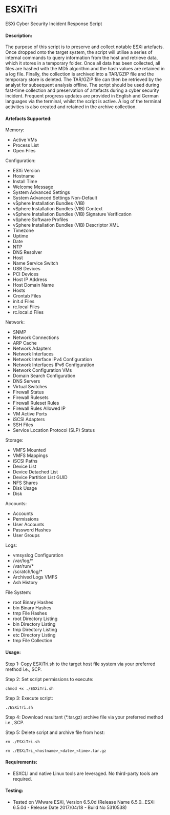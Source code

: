 # ESXiTri
ESXi Cyber Security Incident Response Script

#### Description:

The purpose of this script is to preserve and collect notable ESXi artefacts. Once dropped onto the target system, the script will utilise a series of internal commands to query information from the host and retrieve data, which it stores in a temporary folder. Once all data has been collected, all files are hashed with the MD5 algorithm and the hash values are retained in a log file. Finally, the collection is archived into a TAR/GZIP file and the temporary store is deleted. The TAR/GZIP file can then be retrieved by the analyst for subsequent analysis offline. The script should be used during fast-time collection and preservation of artefacts during a cyber security incident. Frequent progress updates are provided in English and German languages via the terminal, whilst the script is active. A log of the terminal activities is also created and retained in the archive collection.

#### Artefacts Supported:

Memory:

- Active VMs
- Process List
- Open Files

Configuration:

- ESXi Version
- Hostname
- Install Time
- Welcome Message
- System Advanced Settings
- System Advanced Settings Non-Default
- vSphere Installation Bundles (VIB)
- vSphere Installation Bundles (VIB) Context
- vSphere Installation Bundles (VIB) Signature Verification
- vSphere Software Profiles
- vSphere Installation Bundles (VIB) Descriptor XML
- Timezone
- Uptime
- Date
- NTP
- DNS Resolver
- Host
- Name Service Switch
- USB Devices
- PCI Devices
- Host IP Address
- Host Domain Name
- Hosts
- Crontab Files
- init.d Files
- rc.local Files
- rc.local.d Files

Network:

- SNMP
- Network Connections
- ARP Cache
- Network Adapters
- Network Interfaces
- Network Interface IPv4 Configuration
- Network Interfaces IPv6 Configuration
- Network Configuration VMs
- Domain Search Configuration
- DNS Servers
- Virtual Switches
- Firewall Status
- Firewall Rulesets
- Firewall Ruleset Rules
- Firewall Rules Allowed IP
- VM Active Ports
- iSCSI Adapters
- SSH Files
- Service Location Protocol (SLP) Status

Storage:

- VMFS Mounted
- VMFS Mappings
- iSCSI Paths
- Device List
- Device Detached List
- Device Partition List GUID
- NFS Shares
- Disk Usage
- Disk

Accounts:

- Accounts
- Permissions
- User Accounts
- Password Hashes
- User Groups

Logs:

- vmsyslog Configuration
- /var/log/*
- /var/run/*
- /scratch/log/*
- Archived Logs VMFS
- Ash History

File System:

- root Binary Hashes
- bin Binary Hashes
- tmp File Hashes
- root Directory Listing
- bin Directory Listing
- tmp Directory Listing
- etc Directory Listing
- tmp File Collection

#### Usage:

Step 1: Copy ESXiTri.sh to the target host file system via your preferred method i.e., SCP.

Step 2: Set script permissions to execute:

```
chmod +x ./ESXiTri.sh
```

Step 3: Execute script:

```
./ESXiTri.sh
```

Step 4: Download resultant (*.tar.gz) archive file via your preferred method i.e., SCP.

Step 5: Delete script and archive file from host:

```
rm ./ESXiTri.sh
```
```
rm ./ESXiTri_<hostname>_<date>_<time>.tar.gz
```

#### Requirements:
- ESXCLI and native Linux tools are leveraged. No third-party tools are required.

#### Testing:
- Tested on VMware ESXi, Version 6.5.0d (Release Name 6.5.0._ESXi 6.5.0d - Release Date 2017/04/18 - Build No 5310538)
